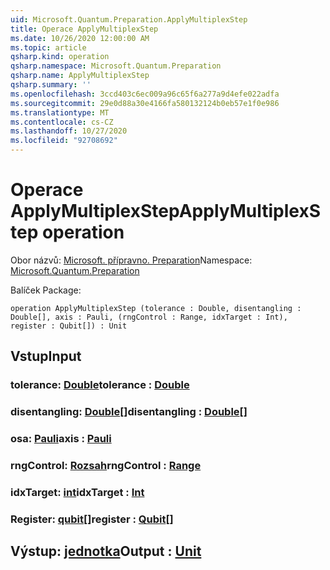 ```yaml
---
uid: Microsoft.Quantum.Preparation.ApplyMultiplexStep
title: Operace ApplyMultiplexStep
ms.date: 10/26/2020 12:00:00 AM
ms.topic: article
qsharp.kind: operation
qsharp.namespace: Microsoft.Quantum.Preparation
qsharp.name: ApplyMultiplexStep
qsharp.summary: ''
ms.openlocfilehash: 3ccd403c6ec009a96c65f6a277a9d4efe022adfa
ms.sourcegitcommit: 29e0d88a30e4166fa580132124b0eb57e1f0e986
ms.translationtype: MT
ms.contentlocale: cs-CZ
ms.lasthandoff: 10/27/2020
ms.locfileid: "92708692"
---
```

# <a name="applymultiplexstep-operation"></a><span data-ttu-id="fa67d-102">Operace ApplyMultiplexStep</span><span class="sxs-lookup"><span data-stu-id="fa67d-102">ApplyMultiplexStep operation</span></span>

<span data-ttu-id="fa67d-103">Obor názvů: [Microsoft. přípravno. Preparation](xref:Microsoft.Quantum.Preparation)</span><span class="sxs-lookup"><span data-stu-id="fa67d-103">Namespace: [Microsoft.Quantum.Preparation](xref:Microsoft.Quantum.Preparation)</span></span>

<span data-ttu-id="fa67d-104">Balíček [](https://nuget.org/packages/)</span><span class="sxs-lookup"><span data-stu-id="fa67d-104">Package: [](https://nuget.org/packages/)</span></span>




```qsharp
operation ApplyMultiplexStep (tolerance : Double, disentangling : Double[], axis : Pauli, (rngControl : Range, idxTarget : Int), register : Qubit[]) : Unit
```


## <a name="input"></a><span data-ttu-id="fa67d-105">Vstup</span><span class="sxs-lookup"><span data-stu-id="fa67d-105">Input</span></span>

### <a name="tolerance--double"></a><span data-ttu-id="fa67d-106">tolerance: [Double](xref:microsoft.quantum.lang-ref.double)</span><span class="sxs-lookup"><span data-stu-id="fa67d-106">tolerance : [Double](xref:microsoft.quantum.lang-ref.double)</span></span>




### <a name="disentangling--double"></a><span data-ttu-id="fa67d-107">disentangling: [Double](xref:microsoft.quantum.lang-ref.double)[]</span><span class="sxs-lookup"><span data-stu-id="fa67d-107">disentangling : [Double](xref:microsoft.quantum.lang-ref.double)[]</span></span>




### <a name="axis--pauli"></a><span data-ttu-id="fa67d-108">osa: [Pauli](xref:microsoft.quantum.lang-ref.pauli)</span><span class="sxs-lookup"><span data-stu-id="fa67d-108">axis : [Pauli](xref:microsoft.quantum.lang-ref.pauli)</span></span>




### <a name="rngcontrol--range"></a><span data-ttu-id="fa67d-109">rngControl: [Rozsah](xref:microsoft.quantum.lang-ref.range)</span><span class="sxs-lookup"><span data-stu-id="fa67d-109">rngControl : [Range](xref:microsoft.quantum.lang-ref.range)</span></span>




### <a name="idxtarget--int"></a><span data-ttu-id="fa67d-110">idxTarget: [int](xref:microsoft.quantum.lang-ref.int)</span><span class="sxs-lookup"><span data-stu-id="fa67d-110">idxTarget : [Int](xref:microsoft.quantum.lang-ref.int)</span></span>




### <a name="register--qubit"></a><span data-ttu-id="fa67d-111">Register: [qubit](xref:microsoft.quantum.lang-ref.qubit)[]</span><span class="sxs-lookup"><span data-stu-id="fa67d-111">register : [Qubit](xref:microsoft.quantum.lang-ref.qubit)[]</span></span>





## <a name="output--unit"></a><span data-ttu-id="fa67d-112">Výstup: [jednotka](xref:microsoft.quantum.lang-ref.unit)</span><span class="sxs-lookup"><span data-stu-id="fa67d-112">Output : [Unit](xref:microsoft.quantum.lang-ref.unit)</span></span>

